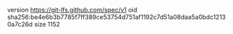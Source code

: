 version https://git-lfs.github.com/spec/v1
oid sha256:be4e6b3b7785f7ff389ce53754d751af1192c7d51a08daa5a0bdc12130a7c26d
size 1152
